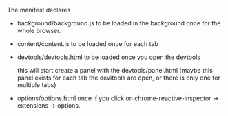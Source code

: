 The manifest declares

 * background/background.js to be loaded in the background once for the whole browser.

 * content/content.js to be loaded once for each tab

 * devtools/devtools.html to be loaded once you open the devtools

   this will start create a panel with the devtools/panel.html
   (maybe this panel exists for each tab the devltools are open, or there is only one for multiple tabs)

 * options/options.html once if you click on chrome-reactive-inspector -> extensions -> options.

